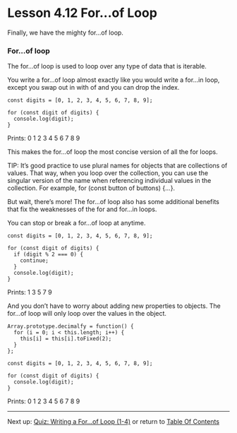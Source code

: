 # Lesson 4.12 For...of Loop

Finally, we have the mighty for...of loop.

### For...of loop
The for...of loop is used to loop over any type of data that is iterable.

You write a for...of loop almost exactly like you would write a for...in loop, except you swap out in with of and you can drop the index.
```
const digits = [0, 1, 2, 3, 4, 5, 6, 7, 8, 9];

for (const digit of digits) {
  console.log(digit);
}
```
Prints:
0
1
2
3
4
5
6
7
8
9

This makes the for...of loop the most concise version of all the for loops.

TIP: It’s good practice to use plural names for objects that are collections of values. That way, when you loop over the collection, you can use the singular version of the name when referencing individual values in the collection. For example, for (const button of buttons) {...}.


But wait, there’s more! The for...of loop also has some additional benefits that fix the weaknesses of the for and for...in loops.

You can stop or break a for...of loop at anytime.
```
const digits = [0, 1, 2, 3, 4, 5, 6, 7, 8, 9];

for (const digit of digits) {
  if (digit % 2 === 0) {
    continue;
  }
  console.log(digit);
}
```
Prints:
1
3
5
7
9

And you don’t have to worry about adding new properties to objects. The for...of loop will only loop over the values in the object.
```
Array.prototype.decimalfy = function() {
  for (i = 0; i < this.length; i++) {
    this[i] = this[i].toFixed(2);
  }
};

const digits = [0, 1, 2, 3, 4, 5, 6, 7, 8, 9];

for (const digit of digits) {
  console.log(digit);
}
```
Prints:
0
1
2
3
4
5
6
7
8
9

- - -
Next up: [Quiz: Writing a For...of Loop (1-4)](ND024_Part3_Lesson04_13.md) or return to [Table Of Contents](./ND024_TableOfContents.md)
